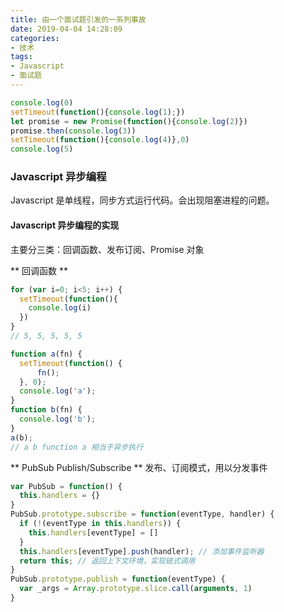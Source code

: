 ```yaml
---
title: 由一个面试题引发的一系列事故
date: 2019-04-04 14:28:09
categories:
- 技术
tags:
- Javascript
- 面试题
---
```


```Javascript
console.log(0)
setTimeout(function(){console.log(1);})
let promise = new Promise(function(){console.log(2)})
promise.then(console.log(3))
setTimeout(function(){console.log(4)},0)
console.log(5)
```
### Javascript 异步编程
Javascript 是单线程，同步方式运行代码。会出现阻塞进程的问题。
#### Javascript 异步编程的实现
主要分三类：回调函数、发布订阅、Promise 对象

** 回调函数 **
```Javascript
for (var i=0; i<5; i++) {
  setTimeout(function(){
    console.log(i)
  })
}
// 5, 5, 5, 5, 5
```
```Javascript
function a(fn) {
  setTimeout(function() {
      fn();
  }, 0);
  console.log('a');
}
function b(fn) {
  console.log('b');
}
a(b);
// a b function a 相当于异步执行
```

** PubSub Publish/Subscribe ** 发布、订阅模式，用以分发事件
```Javascript
var PubSub = function() {
  this.handlers = {}
}
PubSub.prototype.subscribe = function(eventType, handler) {
  if (!(eventType in this.handlers)) {
    this.handlers[eventType] = []
  }
  this.handlers[eventType].push(handler); // 添加事件监听器
  return this; // 返回上下文环境，实现链式调用
}
PubSub.prototype.publish = function(eventType) {
  var _args = Array.prototype.slice.call(arguments, 1)
}
```
